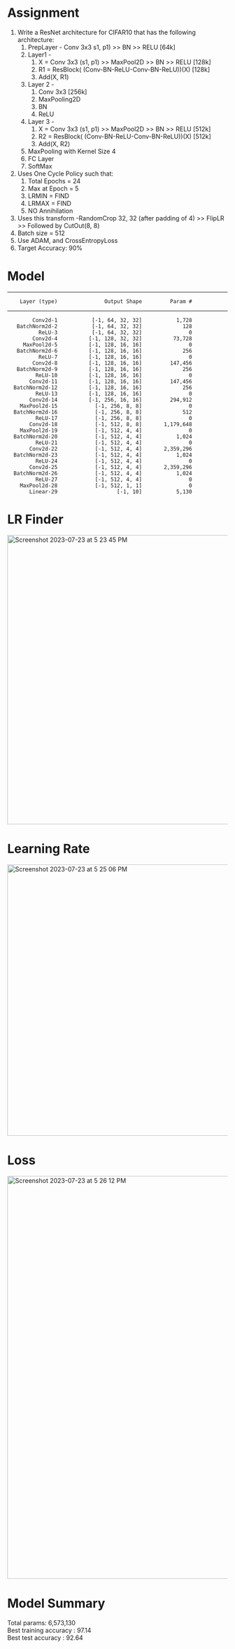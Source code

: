 # Assignment
1. Write a ResNet architecture for CIFAR10 that has the following architecture: 
    1. PrepLayer - Conv 3x3 s1, p1) >> BN >> RELU [64k] 
    2. Layer1 - 
        1. X = Conv 3x3 (s1, p1) >> MaxPool2D >> BN >> RELU [128k] 
        2. R1 = ResBlock( (Conv-BN-ReLU-Conv-BN-ReLU))(X) [128k]  
        3. Add(X, R1) 
    3. Layer 2 - 
        1. Conv 3x3 [256k] 
        2. MaxPooling2D 
        3. BN 
        4. ReLU 
    4. Layer 3 - 
        1. X = Conv 3x3 (s1, p1) >> MaxPool2D >> BN >> RELU [512k] 
        2. R2 = ResBlock( (Conv-BN-ReLU-Conv-BN-ReLU))(X) [512k] 
        3. Add(X, R2) 
    5. MaxPooling with Kernel Size 4 
    6. FC Layer
    7. SoftMax 
2. Uses One Cycle Policy such that: 
    1. Total Epochs = 24 
    2. Max at Epoch = 5 
    3. LRMIN = FIND 
    4. LRMAX = FIND 
    5. NO Annihilation 
3. Uses this transform -RandomCrop 32, 32 (after padding of 4) >> FlipLR >> Followed by CutOut(8, 8) 
4. Batch size = 512 
5. Use ADAM, and CrossEntropyLoss 
6. Target Accuracy: 90%

# Model

----------------------------------------------------------------
        Layer (type)               Output Shape         Param #
----------------------------------------------------------------
            Conv2d-1           [-1, 64, 32, 32]           1,728
       BatchNorm2d-2           [-1, 64, 32, 32]             128
              ReLU-3           [-1, 64, 32, 32]               0
            Conv2d-4          [-1, 128, 32, 32]          73,728
         MaxPool2d-5          [-1, 128, 16, 16]               0
       BatchNorm2d-6          [-1, 128, 16, 16]             256
              ReLU-7          [-1, 128, 16, 16]               0
            Conv2d-8          [-1, 128, 16, 16]         147,456
       BatchNorm2d-9          [-1, 128, 16, 16]             256
             ReLU-10          [-1, 128, 16, 16]               0
           Conv2d-11          [-1, 128, 16, 16]         147,456
      BatchNorm2d-12          [-1, 128, 16, 16]             256
             ReLU-13          [-1, 128, 16, 16]               0
           Conv2d-14          [-1, 256, 16, 16]         294,912
        MaxPool2d-15            [-1, 256, 8, 8]               0
      BatchNorm2d-16            [-1, 256, 8, 8]             512
             ReLU-17            [-1, 256, 8, 8]               0
           Conv2d-18            [-1, 512, 8, 8]       1,179,648
        MaxPool2d-19            [-1, 512, 4, 4]               0
      BatchNorm2d-20            [-1, 512, 4, 4]           1,024
             ReLU-21            [-1, 512, 4, 4]               0
           Conv2d-22            [-1, 512, 4, 4]       2,359,296
      BatchNorm2d-23            [-1, 512, 4, 4]           1,024
             ReLU-24            [-1, 512, 4, 4]               0
           Conv2d-25            [-1, 512, 4, 4]       2,359,296
      BatchNorm2d-26            [-1, 512, 4, 4]           1,024
             ReLU-27            [-1, 512, 4, 4]               0
        MaxPool2d-28            [-1, 512, 1, 1]               0
           Linear-29                   [-1, 10]           5,130


# LR Finder
<img width="661" alt="Screenshot 2023-07-23 at 5 23 45 PM" src="https://github.com/saicharan-r/Erav1/assets/24753138/702ee3da-b1b1-4aab-8ef6-416de0c99ed3">

# Learning Rate
<img width="620" alt="Screenshot 2023-07-23 at 5 25 06 PM" src="https://github.com/saicharan-r/Erav1/assets/24753138/44edb274-ec20-4e8d-88db-a7e04ca4f137">

# Loss
<img width="921" alt="Screenshot 2023-07-23 at 5 26 12 PM" src="https://github.com/saicharan-r/Erav1/assets/24753138/46c10309-45c8-4bf0-87fe-dffecb17d364">

# Model Summary

Total params: 6,573,130  
Best training accuracy : 97.14  
Best test accuracy : 92.64

